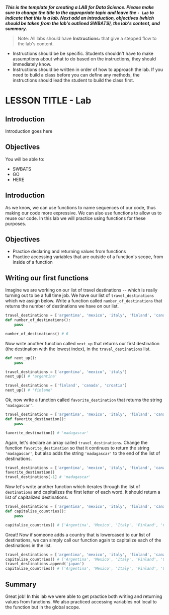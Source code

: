 
***This is the template for creating a LAB for Data Science. Please make sure to change the title to the appropriate topic and leave the `- Lab` to indicate that this is a lab. Next add an introduction, objectives (which should be taken from the lab's outlined SWBATS), the lab's content, and summary.***

> Note: All labs should have **Instructions:** that give a stepped flow to the lab's content. 
* Instructions should be be specific. Students shouldn't have to make assumptions about what to do based on the instructions, they should immediately know.  
* Instructions should be written in order of how to approach the lab. If you need to build a class before you can define any methods, the instructions should lead the student to build the class first.

# LESSON TITLE - Lab

## Introduction
Introduction goes here

## Objectives
You will be able to:
* SWBATS 
* GO 
* HERE

## Introduction

As we know, we can use functions to name sequences of our code, thus making our code more expressive. We can also use functions to allow us to reuse our code. In this lab we will practice using functions for these purposes.

## Objectives

* Practice declaring and returning values from functions
* Practice accessing variables that are outside of a function's scope, from inside of a function

## Writing our first functions

Imagine we are working on our list of travel destinations -- which is really turning out to be a full time job. We have our list of `travel_destinations` which we assign below. Write a function called `number_of_destinations` that returns the number of destinations we have on our list.


```python
travel_destinations = ['argentina', 'mexico', 'italy', 'finland', 'canada', 'croatia']
def number_of_destinations():
    pass
```


```python
number_of_destinations() # 6
```

Now write another function called `next_up` that returns our first destination (the destination with the lowest index), in the `travel_destinations` list.


```python
def next_up():
    pass
```


```python
travel_destinations = ['argentina', 'mexico', 'italy']
next_up() # 'argentina'
```


```python
travel_destinations = ['finland', 'canada', 'croatia']
next_up() # 'finland'
```

Ok, now write a function called `favorite_destination` that returns the string `'madagascar'`.


```python
travel_destinations = ['argentina', 'mexico', 'italy', 'finland', 'canada', 'croatia']
def favorite_destination():
    pass
```


```python
favorite_destination() # 'madagascar'
```

Again, let's declare an array called `travel_destinations`. Change the function `favorite_destination` so that it continues to return the string `'madagascar'`, but also adds the string `'madagascar'` to the end of the list of destinations.


```python
travel_destinations = ['argentina', 'mexico', 'italy', 'finland', 'canada', 'croatia']
favorite_destination()
travel_destinations[-1] # 'madagascar'
```

Now let's write another function which iterates through the list of `destinations` and capitalizes the first letter of each word. It should return a list of capitalized destinations.


```python
travel_destinations = ['argentina', 'mexico', 'italy', 'finland', 'canada', 'croatia']
def capitalize_countries():
    pass
```


```python
capitalize_countries() # ['Argentina', 'Mexico', 'Italy', 'Finland', 'Canada', 'Croatia']
```

Great! Now if someone adds a country that is lowercased to our list of destinations, we can simply call our function again to capitalize each of the destinations in the list.


```python
travel_destinations = ['argentina', 'mexico', 'italy', 'finland', 'canada', 'croatia']
capitalize_countries() # ['Argentina', 'Mexico', 'Italy', 'Finland', 'Canada', 'Croatia']
travel_destinations.append('japan')
capitalize_countries() # ['Argentina', 'Mexico', 'Italy', 'Finland', 'Canada', 'Croatia', 'Japan']
```

## Summary

Great job! In this lab we were able to get practice both writing and returning values from functions. We also practiced accessing variables not local to the function but in the global scope.
